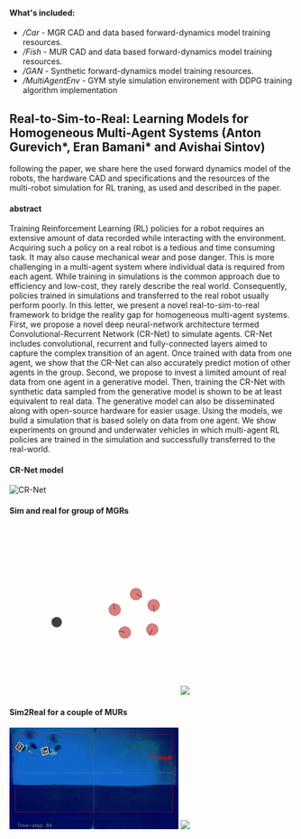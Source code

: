 #### What's included:
- */Car* - MGR CAD and data based forward-dynamics model training resources.
- */Fish* - MUR CAD and data based forward-dynamics model training resources.
- */GAN* - Synthetic forward-dynamics model training resources.
- */MultiAgentEnv* - GYM style simulation environement with DDPG training algorithm implementation

## Real-to-Sim-to-Real: Learning Models for Homogeneous Multi-Agent Systems (Anton Gurevich*, Eran Bamani* and Avishai Sintov)
following the paper, we share here the used forward dynamics model of the robots, the hardware CAD and specifications and the resources of the multi-robot simulation for RL traning, as used and described in the paper.   

#### abstract
Training Reinforcement Learning (RL) policies for a robot requires an extensive amount of data recorded while interacting with the environment. Acquiring such a policy on a real robot is a tedious and time consuming task. It may also cause mechanical wear and pose danger. This is more challenging in a multi-agent system where individual data is required from each agent. While training in simulations is the common approach due to efficiency and low-cost, they rarely describe the real world. Consequently, policies trained in simulations and transferred to the real robot usually perform poorly. In this letter, we present a novel real-to-sim-to-real framework to bridge the reality gap for homogeneous multi-agent systems. First, we propose a novel deep neural-network architecture termed Convolutional-Recurrent Network (CR-Net) to simulate agents. CR-Net includes convolutional, recurrent and fully-connected layers aimed to capture the complex transition of an agent. Once trained with data from one agent, we show that the CR-Net can also accurately predict motion of other agents in the group. Second, we propose to invest a limited amount of real data from one agent in a generative model. Then, training the CR-Net with synthetic data sampled from the generative model is shown to be at least equivalent to real data. The generative model can also be disseminated along with open-source hardware for easier usage. Using the models, we build a simulation that is based solely on data from one agent. We show experiments on ground and underwater vehicles in which multi-agent RL policies are trained in the simulation and successfully transferred to the real-world.

#### CR-Net model
![CR-Net](https://user-images.githubusercontent.com/77546342/154935368-9ecf6c01-dff2-49f4-9b17-9a304920b26e.png)

#### Sim and real for group of MGRs 
<img src="https://github.com/eranbTAU/Closing-the-Reality/blob/6048910f50c07263f16add6c11f7146b5621c00c/imgs/car_sim_2_slow.gif" width="300"> <img src="https://github.com/eranbTAU/Closing-the-Reality/blob/217205c9de04b2cd25f82ee4a3992bbd02d17044/imgs/car_real_2_slow.gif" width="300">

#### Sim2Real for a couple of MURs
<img src="https://github.com/eranbTAU/Closing-the-Reality/blob/231271f725f2d3eeb031b193c90412f0b5684f0c/imgs/fish_1.gif" width="300"> <img src="https://github.com/eranbTAU/Closing-the-Reality/blob/231271f725f2d3eeb031b193c90412f0b5684f0c/imgs/fish_2.gif" width="300">
